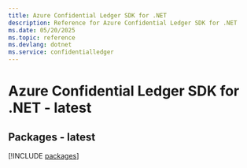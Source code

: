 ```yaml
---
title: Azure Confidential Ledger SDK for .NET
description: Reference for Azure Confidential Ledger SDK for .NET
ms.date: 05/20/2025
ms.topic: reference
ms.devlang: dotnet
ms.service: confidentialledger
---
```

# Azure Confidential Ledger SDK for .NET - latest
## Packages - latest
[!INCLUDE [packages](confidential-ledger-index.md)]